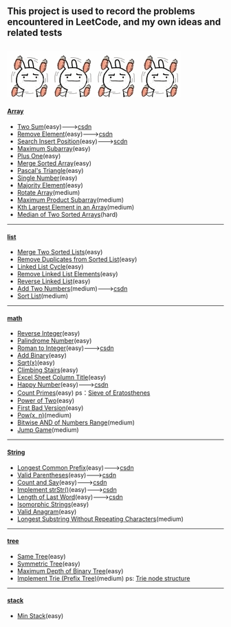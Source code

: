 ## This project is used to record the problems encountered in LeetCode, and my own ideas and related tests
![image](image/image.gif)![image](image/image.gif)![image](image/image.gif)![image](image/image.gif)
---
#### [Array](problems/java/array)
- [Two Sum](problems/java/array/TwoSum.java)(easy)--->[csdn](https://blog.csdn.net/Autumn_bell/article/details/89532633)
- [Remove Element](problems/java/array/RemoveElement.java)(easy)--->[csdn](https://blog.csdn.net/Autumn_bell/article/details/90476842)
- [Search Insert Position](problems/java/array/SearchInsertPosition.java)(easy)--->[scdn](https://blog.csdn.net/Autumn_bell/article/details/90642526)
- [Maximum Subarray](problems/java/array/MaximumSubarray.java)(easy)
- [Plus One](problems/java/array/PlusOne.java)(easy)
- [Merge Sorted Array](problems/java/array/MergeSortedArray.java)(easy)
- [Pascal's Triangle](problems/java/array/PascalTriangle.java)(easy)
- [Single Number](problems/java/array/SingleNumber.java)(easy)
- [Majority Element](problems/java/array/MajorityElement.java)(easy)
- [Rotate Array](problems/java/array/RotateArray.java)(medium)
- [Maximum Product Subarray](problems/java/array/MaximumProductSubarray.java)(medium)
- [Kth Largest Element in an Array](problems/java/array/KthLargestElement.java)(medium)
- [Median of Two Sorted Arrays](problems/java/array/FindMedianSortedArrays.java)(hard)
---
#### [list](problems/java/list)
- [Merge Two Sorted Lists](problems/java/list/MergeTwoSortedLists.java)(easy)
- [Remove Duplicates from Sorted List](problems/java/list/RemoveDuplicates.java)(easy)
- [Linked List Cycle](problems/java/list/LinkedListCycle.java)(easy)
- [Remove Linked List Elements](problems/java/list/RemoveLinkedListElements.java)(easy)
- [Reverse Linked List](problems/java/list/ReverseLinkedList.java)(easy)
- [Add Two Numbers](problems/java/list/AddTwoNumbers.java)(medium)--->[csdn](https://blog.csdn.net/Autumn_bell/article/details/89886074)
- [Sort List](problems/java/list/SortList.java)(medium)
---
#### [math](problems/java/math)
- [Reverse Integer](problems/java/math/IntegerReverse.java)(easy)
- [Palindrome Number](problems/java/math/PalindromeNumber.java)(easy)
- [Roman to Integer](problems/java/math/RomanToInteger.java)(easy)--->[csdn](https://blog.csdn.net/Autumn_bell/article/details/89676988)
- [Add Binary](problems/java/math/AddBinary.java)(easy)
- [Sqrt(x)](problems/java/math/Sqrt.java)(easy)
- [Climbing Stairs](problems/java/math/ClimbingStairs.java)(easy)
- [Excel Sheet Column Title](problems/java/math/ExcelSheetColumnTitle.java)(easy)
- [Happy Number](problems/java/math/HappyNumber.java)(easy)--->[csdn](https://blog.csdn.net/Autumn_bell/article/details/90176462)
- [Count Primes](problems/java/math/CountPrimes.java)(easy) ps：[Sieve of Eratosthenes](image/Sieve_of_Eratosthenes_animation.gif)
- [Power of Two](problems/java/math/PowerOfTwo.java)(easy)
- [First Bad Version](problems/java/math/FirstBadVersion.java)(easy)
- [Pow(x, n)](problems/java/math/Pow.java)(medium)
- [Bitwise AND of Numbers Range](problems/java/math/BitwiseANDOfNumbersRange.java)(medium)
- [Jump Game](problems/java/math/JumpGame.java)(medium)
---
#### [String](problems/java/string)
- [Longest Common Prefix](problems/java/string/LongestCommonPrefix.java)(easy)--->[csdn](https://blog.csdn.net/Autumn_bell/article/details/89603455)
- [Valid Parentheses](problems/java/string/ValidParentheses.java)(easy)--->[csdn](https://blog.csdn.net/Autumn_bell/article/details/89711594)
- [Count and Say](problems/java/string/CountAndSay.java)(easy)--->[csdn](https://blog.csdn.net/Autumn_bell/article/details/89960612)
- [Implement strStr()](problems/java/string/ImplementIndexOf.java)(easy)--->[csdn](https://blog.csdn.net/Autumn_bell/article/details/89849831)
- [Length of Last Word](problems/java/string/LengthOfLastWord.java)(easy)--->[csdn](https://blog.csdn.net/Autumn_bell/article/details/89925460)
- [Isomorphic Strings](problems/java/string/IsomorphicStrings.java)(easy)
- [Valid Anagram](problems/java/string/ValidAnagram.java)(easy)
- [Longest Substring Without Repeating Characters](problems/java/string/LengthOfLongestSubstring.java)(medium)
---
#### [tree](problems/java/tree)
- [Same Tree](problems/java/tree/SameTree.java)(easy)
- [Symmetric Tree](problems/java/tree/SymmetricTree.java)(easy)
- [Maximum Depth of Binary Tree](problems/java/tree/MaximumDepthOfBinaryTree.java)(easy)
- [Implement Trie (Prefix Tree)](problems/java/tree/ImplementTrie.java)(medium) ps: [Trie node structure](image/Trie_node_structure.png)
---
#### [stack](problems/java/stack)
- [Min Stack](problems/java/stack/MinStack.java)(easy)

